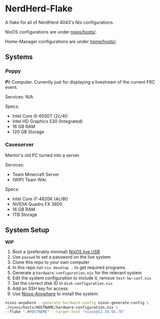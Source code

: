 # NerdHerd-Flake

A flake for all of NerdHerd 4043's Nix configurations.

NixOS configurations are under [nixos/hosts/](./nixos/hosts/).

Home-Manager configurations are under [home/hosts/](./home/hosts/).

## Systems

### *P*oppy

***P***it Computer. Currently just for displaying a livestream of the current FRC event.

Services: N/A

Specs:
- Intel Core i5-6500T (2c/4t)
- Intel HD Graphics 530 (Integrated)
- 16 GB RAM
- 120 GB Storage


### Caveserver

Mentor's old PC turned into a server.

Services:
- Team Minecraft Server
- (WIP) Team Wiki

Specs:
- Intel Core i7-4820K (4c/8t)
- NVIDIA Quadro FX 3800
- 16 GB RAM
- 1TB Storage


## System Setup

**WIP**

1. Boot a (preferably minimal) [NixOS live USB](https://nixos.org/download/)
2. Use `passwd` to set a password on the live system
3. Clone this repo to your own computer
4. In this repo run `nix develop .` to get required programs
5. Generate a `hardware-configuration.nix` for the relevant system
6. Edit the system configuration to include it, remove `test-hw-conf.nix`
7. Set the correct disk ID in `disk-configuration.nix`
8. Add an SSH key for access
9. Use [Nixos-Anywhere](https://github.com/nix-community/nixos-anywhere/) to install the system:

```sh
nixos-anywhere --generate-hardware-config nixos-generate-config \
./nixos/hosts/HOSTNAME/hardware-configuration.nix \
--flake ".#HOSTNAME" --target-host "nixos@12.34.56.78"
```
